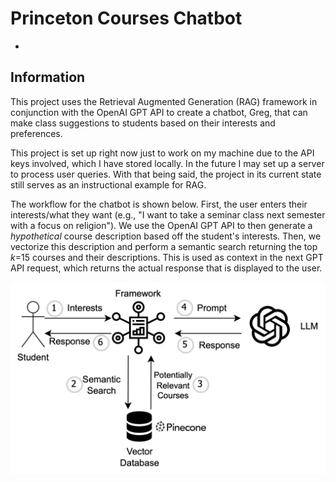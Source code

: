 # Princeton Courses Chatbot
-
## Information
This project uses the Retrieval Augmented Generation (RAG) framework in conjunction with the OpenAI GPT API to create a chatbot, Greg, that can make class suggestions to students based on their interests and preferences.

This project is set up right now just to work on my machine due to the API keys involved, which I have stored locally. In the future I may set up a server to process user queries. With that being said, the project in its current state still serves as an instructional example for RAG.

The workflow for the chatbot is shown below. First, the user enters their interests/what they want (e.g., "I want to take a seminar class next semester with a focus on religion"). We use the OpenAI GPT API to then generate a *hypothetical* course description based off the student's interests. Then, we vectorize this description and perform a semantic search returning the top *k*=15 courses and their descriptions. This is used as context in the next GPT API request, which returns the actual response that is displayed to the user. 

![Alt text for image](./workflow.png)


<!--## Setting Up
If you do want to set up this project on your own end, 


`git clone git@github.com:awiteck/courses-chatbot.git`

`cd courses-chatbot/`

`python -m venv courses-chatbot`

`source courses-chatbot/bin/activate`

`pip install -r requirements.txt`

`python main.py`-->